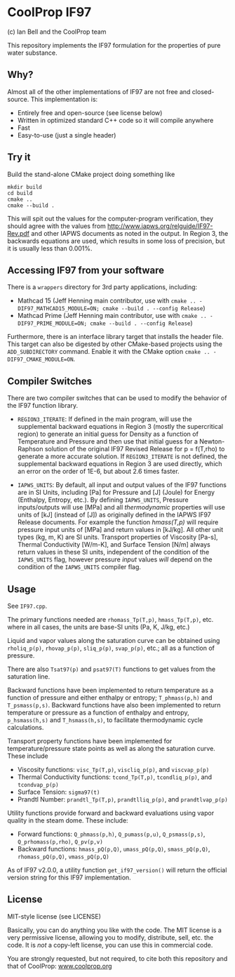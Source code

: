 CoolProp IF97
=============

(c) Ian Bell and the CoolProp team  

This repository implements the IF97 formulation for the properties of pure water substance.  

Why?
----

Almost all of the other implementations of IF97 are not free and closed-source.  This implementation is:

* Entirely free and open-source (see license below)
* Written in optimized standard C++ code so it will compile anywhere
* Fast
* Easy-to-use (just a single header)  

Try it
------

Build the stand-alone CMake project doing something like 
    
```
mkdir build
cd build
cmake ..
cmake --build .
```

This will spit out the values for the computer-program verification, they should agree with the values from http://www.iapws.org/relguide/IF97-Rev.pdf and other IAPWS documents as noted in the output.  In Region 3, the backwards equations are used, which results in some loss of precision, but it is usually less than 0.001%.  

Accessing IF97 from your software
---------------------------------

There is a `wrappers` directory for 3rd party applications, including:
- Mathcad 15 (Jeff Henning main contributor, use with `cmake .. -DIF97_MATHCAD15_MODULE=ON; cmake --build . --config Release`)
- Mathcad Prime (Jeff Henning main contributor, use with `cmake .. -DIF97_PRIME_MODULE=ON; cmake --build . --config Release`)

Furthermore, there is an interface library target that installs the header file. This target can also be digested by other CMake-based projects using the `ADD_SUBDIRECTORY` command. Enable it with the CMake option `cmake .. -DIF97_CMAKE_MODULE=ON`.


Compiler Switches
-----------------

There are two compiler switches that can be used to modify the behavior of the IF97 function library.  

- ``REGION3_ITERATE``: If defined in the main program, will use the supplemental backward equations in Region 3 (mostly the supercritical region) to generate an initial guess for Density as a function of Temperature and Pressure and then use that initial guess for a Newton-Raphson solution of the original IF97 Revised Release for p = f(T,rho) to generate a more accurate solution.  If ``REGION3_ITERATE`` is not defined, the supplemental backward equations in Region 3 are used directly, which an error on the order of 1E-6, but about 2.6 times faster.  

- ``IAPWS_UNITS``: By default, all input and output values of the IF97 functions are in SI Units, including [Pa] for Pressure and \[J\] \(Joule\) for Energy (Enthalpy, Entropy, etc.).  By defining ``IAPWS_UNITS``, Pressure inputs/outputs will use [MPa] and all *_thermodynamic_* properties will use units of \[kJ\] \(instead of \[J\]\) as originally defined in the IAPWS IF97 Release documents.  For example the function *_hmass(T,p)_* will require pressure input units of [MPa] and return values in [kJ/kg].  All other unit types (kg, m, K) are SI units.   Transport properties of Viscosity [Pa-s], Thermal Conductivity [W/m-K], and Surface Tension [N/m] always return values in these SI units, independent of the condition of the ``IAPWS_UNITS`` flag, however pressure *_input_* values *_will_* depend on the condition of the ``IAPWS_UNITS`` compiler flag.  

Usage
-----

See ``IF97.cpp``.  

The primary functions needed are ``rhomass_Tp(T,p)``, ``hmass_Tp(T,p)``, etc. where in all cases, the units are base-SI units (Pa, K, J/kg, etc.)  
  
Liquid and vapor values along the saturation curve can be obtained using ``rholiq_p(p)``, ``rhovap_p(p)``, ``sliq_p(p)``, ``svap_p(p)``, etc.; all as a function of pressure.

There are also ``Tsat97(p)`` and ``psat97(T)`` functions to get values from the saturation line.

Backward functions have been implemented to return temperature as a function of pressure and either enthalpy or entropy; ``T_phmass(p,h)`` and ``T_psmass(p,s)``.  Backward functions have also been implemented to return temperature or pressure as a function of enthalpy and entropy, ``p_hsmass(h,s)`` and ``T_hsmass(h,s)``, to facilitate thermodynamic cycle calculations.

Transport property functions have been implemented for temperature/pressure state points as well as along the saturation curve.  These include
- Viscosity functions: ``visc_Tp(T,p)``, ``viscliq_p(p)``, and ``viscvap_p(p)``
- Thermal Conductivity functions: ``tcond_Tp(T,p)``, ``tcondliq_p(p)``, and ``tcondvap_p(p)``
- Surface Tension: ``sigma97(t)``
- Prandtl Number: ``prandtl_Tp(T,p)``, ``prandtlliq_p(p)``, and ``prandtlvap_p(p)``  

Utility functions provide forward and backward evaluations using vapor quality in the steam dome.  These include:
- Forward functions: ``Q_phmass(p,h)``, ``Q_pumass(p,u)``, ``Q_psmass(p,s)``, ``Q_prhomass(p,rho)``, ``Q_pv(p,v)``
- Backward functions: ``hmass_pQ(p,Q)``, ``umass_pQ(p,Q)``, ``smass_pQ(p,Q)``, ``rhomass_pQ(p,Q)``, ``vmass_pQ(p,Q)``

As of IF97 v2.0.0, a utility function ``get_if97_version()`` will return the official version string for this IF97 implementation.  

License
-------

MIT-style license (see LICENSE)

Basically, you can do anything you like with the code.  The MIT license is a very permissive license, allowing you to modify, distribute, sell, etc. the code.  It is *not* a copy-left license, you can use this in commercial code.  

You are strongly requested, but not required, to cite both this repository and that of CoolProp: www.coolprop.org  

